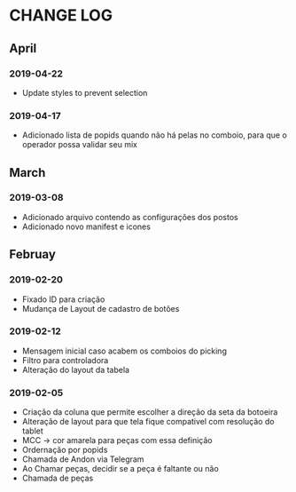# CHANGE LOG

## April

### 2019-04-22
- Update styles to prevent selection

### 2019-04-17

- Adicionado lista de popids quando não há pelas no comboio, para que o operador possa validar seu mix

## March

### 2019-03-08

- Adicionado arquivo contendo as configurações dos postos
- Adicionado novo manifest e icones 

## Februay

### 2019-02-20

- Fixado ID para criação
- Mudança de Layout de cadastro de botões

### 2019-02-12

- Mensagem inicial caso acabem os comboios do picking
- Filtro para controladora
- Alteração do layout da tabela

### 2019-02-05

- Criação da coluna que permite escolher a direção da seta da botoeira
- Alteração de layout para que tela fique compativel com resolução do tablet
- MCC -> cor amarela para peças com essa definição
- Ordernação por popids
- Chamada de Andon via Telegram
- Ao Chamar peças, decidir se a peça é faltante ou não
- Chamada de peças
